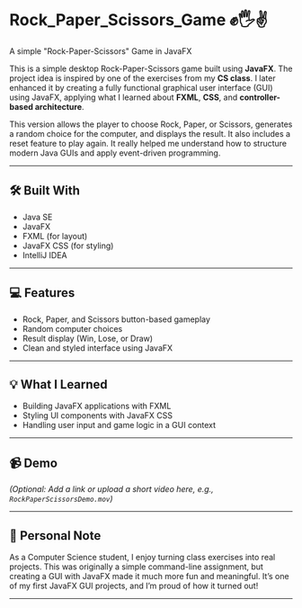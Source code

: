 # Rock_Paper_Scissors_Game ✊🖐️✌️  
A simple "Rock-Paper-Scissors" Game in JavaFX

This is a simple desktop Rock-Paper-Scissors game built using **JavaFX**. The project idea is inspired by one of the exercises from my **CS class**. I later enhanced it by creating a fully functional graphical user interface (GUI) using JavaFX, applying what I learned about **FXML**, **CSS**, and **controller-based architecture**.

This version allows the player to choose Rock, Paper, or Scissors, generates a random choice for the computer, and displays the result. It also includes a reset feature to play again. It really helped me understand how to structure modern Java GUIs and apply event-driven programming.

---

## 🛠️ Built With

- Java SE  
- JavaFX  
- FXML (for layout)  
- JavaFX CSS (for styling)  
- IntelliJ IDEA  

---

## 💻 Features

- Rock, Paper, and Scissors button-based gameplay  
- Random computer choices  
- Result display (Win, Lose, or Draw)  
- Clean and styled interface using JavaFX  

---

## 💡 What I Learned

- Building JavaFX applications with FXML  
- Styling UI components with JavaFX CSS  
- Handling user input and game logic in a GUI context  


---

## 📹 Demo

*(Optional: Add a link or upload a short video here, e.g., `RockPaperScissorsDemo.mov`)*

---

## 💬 Personal Note

As a Computer Science student, I enjoy turning class exercises into real projects. This was originally a simple command-line assignment, but creating a GUI with JavaFX made it much more fun and meaningful. It’s one of my first JavaFX GUI projects, and I’m proud of how it turned out!

---
